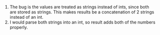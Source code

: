 1. The bug is the values are treated as strings instead of ints, since both are stored as strings. This makes results be a concatenation of 2 strings instead of an int.
2. I would parse both strings into an int, so result adds both of the numbers properly.
